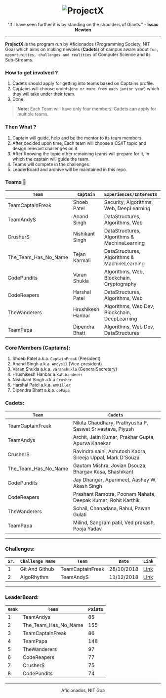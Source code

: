 <h1 align="center">
  <br>
   <img src="https://www.brandeps.com/logo-download/P/Project-X-01.png" alt="ProjectX" title="ProjectX by CaptainFreak" />
  <br>
</h1>

<p align="center">
  "If I have seen further it is by standing on the shoulders of Giants."
  - <strong>Issac Newton</strong>
</p>

------

**ProjectX** is the program run by Aficionados (Programming Society, NIT Goa) which aims on making newbies (**Cadets**) of campus aware about `fun, opportunities, challenges and realities` of Computer Science and its Sub-Streams. 

### How to get involved ?
1. Cadets should apply for getting into teams based on Captains profile.
2. Captains will choose cadets(`one or more from each junior year`) which they will take under their team.
3. Done.


> **Note:** Each Team will have only four members! Cadets can apply for multiple teams.

### Then What ?
1. Captain will guide, help and be the mentor to its team members.
2. After decided upon time, Each team will choose a CS/IT topic and design relevant challenges on it.
3. After Knowing the topic other remaining teams will prepare for it, In which the captain will guide the team.
4. Teams will compete in the challenges.
5. LeaderBoard and archive will be maintained in this repo.

### Teams :triangular_flag_on_post:

| `Team`| `Captain`| `Experiences/Interests`| `Contact` | `Profile` |
|-|-|-|-|-|
| TeamCaptainFreak | Shoeb Patel | Security, Algorithms, Web, DeepLearning | patelshoeb4@gmail.com | [Link](https://shoebpatel.me/) |
| TeamAndyS | Anand Singh | DataStructures, Algorithms, Web | anandsingh372@gmail.com |
| CrusherS | Nishikant Singh | DataStructures, Algorithms & MachineLearning | singhnishikant0@gmail.com |
| The_Team_Has_No_Name | Tejan Karmali | DataStructures, Algorithms & MachineLearning | tejank10@gmail.com | [Link](https://github.com/tejank10)
| CodePundits | Varan Shukla | Algorithms, Web, Blockchain, Cryptography | varanshukla@gmail.com |
| CodeReapers | Harshal Patel | DataStructures, Algorithms, Web | harshal4897@gmail.com |
| TheWanderers | Hrushikesh Hanbar | Algorithms, Web Dev, Blockchain, DeepLearning | hrushikeshrohit@gmail.com| [Link](http://hrushikesh-hanbar.me/) |
| TeamPapa | Dipendra Bhatt | Algorithms, Web Dev, DataStructures | dipenbhatt03@gmail.com |

### Core Members (Captains):
1. Shoeb Patel a.k.a. `CaptainFreak` (President)
2. Anand Singh a.k.a. `Andys12` (Vice-president)
3. Varan Shukla a.k.a. `varanshukla` (GeneralSecretary)
4. Hrushikesh Hanbar a.k.a. `Wanderer`
5. Nishikant Singh a.k.a `Crusher`
6. Harshal Patel a.k.a. `emKiller`
7. Dipendra Bhatt a.k.a. `dePapa`

### Cadets:
| `Team`| `Cadets`|
|-|-|
| TeamCaptainFreak | Nikita Chaudhary, Prathyusha P, Saswat Srivastava, Piyush |
| TeamAndys | Archit, Jatin Kumar, Prakhar Gupta, Apurva Kanekar |
| CrusherS | Ravindra saini, Ashutosh Kabra, Sireeja Uppal, Mark D'Souza |
| The_Team_Has_No_Name | Gautam Mishra, Jovian Dsouza, Bhargav Kesa, Shashikant |
| CodePundits | Jay Dhangar, Aparimeet, Aashay W, Akash Singh |
| CodeReapers | Prashant Ramotra, Poonam Nahata, Deepak Kumar, Rohit Karthik |
| TheWanderers | Sohail, Chanadana, Rahul, Pawan Gulati |
| TeamPapa | Milind, Sangram patil, Ved prakash, Pooja Yadav |

----

### Challenges:
| `Sr.`| `Challenge Name`| `Team`|`Date`| `Link`|
|-|-|-|-|-|
| 1 | Git And Github | TeamCaptainFreak | 28/10/2018 | [Link](https://github.com/NITG-Aficionados/ProjectX/tree/master/GitAndGithub) |
| 2 | AlgoRhythm | TeamAndyS | 11/12/2018 | [Link](https://github.com/NITG-Aficionados/ProjectX/tree/master/AlgoRhythm) |

----

### LeaderBoard:
| `Rank`| `Team`| `Points`|
|-|-|-|
| 1 | TeamAndys | 85 |
| 2 | The_Team_Has_No_Name | 155 |
| 3 | TeamCaptainFreak | 86 |
| 4 | TeamPapa | 148 |
| 5 | TheWanderers | 97 |
| 6 | CodeReapers | 77 |
| 7 | CrusherS | 75 |
| 8 | CodePundits | 74 |

----

<p align="center">
  Aficionados, NIT Goa
</p>


